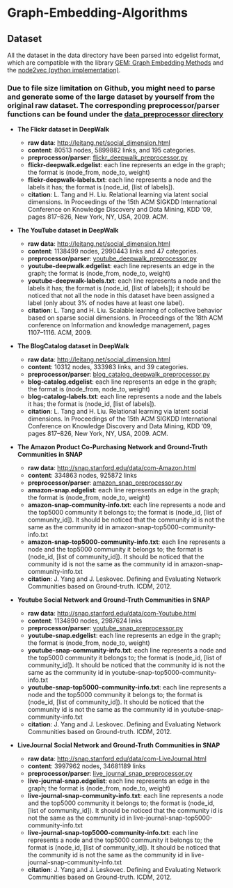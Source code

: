 # Graph-Embedding-Algorithms

## Dataset
All the dataset in the data directory have been parsed into edgelist format, which are compatible with the library [GEM: Graph Embedding Methods](https://github.com/palash1992/GEM) and the [node2vec (python implementation)](https://github.com/aditya-grover/node2vec).

### Due to file size limitation on Github, you might need to parse and generate some of the large dataset by yourself from the original raw dataset. The corresponding preprocessor/parser functions can be found under the [data_preprocessor directory](https://github.com/GuanSuns/Graph-Embedding-Algorithms/tree/master/data_preprocessor) 


- **The Flickr dataset in DeepWalk**
    - **raw data**: http://leitang.net/social_dimension.html
    - **content**: 80513 nodes, 5899882 links, and 195 categories.
    - **preprocessor/parser**: [flickr_deepwalk_preprocessor.py](https://github.com/GuanSuns/Graph-Embedding-Algorithms/blob/master/data_preprocessor/flickr_deepwalk_preprocessor.py)
    - **flickr-deepwalk.edgelist**: each line represents an edge in the graph; the format is (node_from, node_to, weight)
    - **flickr-deepwalk-labels.txt**: each line represents a node and the labels it has; the format is (node_id, [list of labels]).
    - **citation**: L. Tang and H. Liu. Relational learning via latent social dimensions. In Proceedings of the 15th ACM SIGKDD International Conference on Knowledge Discovery and Data Mining, KDD ’09, pages 817–826, New York, NY, USA, 2009. ACM.
    

- **The YouTube dataset in DeepWalk**
    - **raw data**: http://leitang.net/social_dimension.html
    - **content**: 1138499 nodes, 2990443 links and 47 categories.
    - **preprocessor/parser**: [youtube_deepwalk_preprocessor.py](https://github.com/GuanSuns/Graph-Embedding-Algorithms/blob/master/data_preprocessor/youtube_deepwalk_preprocessor.py)
    - **youtube-deepwalk.edgelist**: each line represents an edge in the graph; the format is (node_from, node_to, weight)
    - **youtube-deepwalk-labels.txt**: each line represents a node and the labels it has; the format is (node_id, [list of labels]); it should be noticed that not all the node in this dataset have been assigned a label (only about 3% of nodes have at least one label).
    - **citation**: L. Tang and H. Liu. Scalable learning of collective behavior based on sparse social dimensions. In Proceedings of the 18th ACM conference on Information and knowledge management, pages 1107–1116. ACM, 2009.


- **The BlogCatalog dataset in DeepWalk**
    - **raw data**: http://leitang.net/social_dimension.html
    - **content**: 10312 nodes, 333983 links, and 39 categories.
    - **preprocessor/parser**: [blog_catalog_deepwalk_preprocessor.py](https://github.com/GuanSuns/Graph-Embedding-Algorithms/blob/master/data_preprocessor/blog_catalog_deepwalk_preprocessor.py)
    - **blog-catalog.edgelist**: each line represents an edge in the graph; the format is (node_from, node_to, weight)
    - **blog-catalog-labels.txt**: each line represents a node and the labels it has; the format is (node_id, [list of labels]).
    - **citation**: L. Tang and H. Liu. Relational learning via latent social dimensions. In Proceedings of the 15th ACM SIGKDD International Conference on Knowledge Discovery and Data Mining, KDD ’09, pages 817–826, New York, NY, USA, 2009. ACM.

- **The Amazon Product Co-Purchasing Network and Ground-Truth Communities in SNAP**
    - **raw data**: http://snap.stanford.edu/data/com-Amazon.html
    - **content**: 334863 nodes, 925872 links
    - **preprocessor/parser**: [amazon_snap_preprocessor.py](https://github.com/GuanSuns/Graph-Embedding-Algorithms/blob/master/data_preprocessor/amazon_snap_preprocessor.py)
    - **amazon-snap.edgelist**: each line represents an edge in the graph; the format is (node_from, node_to, weight)
    - **amazon-snap-community-info.txt**: each line represents a node and the top5000 community it belongs to; the format is (node_id, [list of community_id]). It should be noticed that the community id is not the same as the community id in amazon-snap-top5000-community-info.txt
    - **amazon-snap-top5000-community-info.txt**: each line represents a node and the top5000 community it belongs to; the format is (node_id, [list of community_id]). It should be noticed that the community id is not the same as the community id in amazon-snap-community-info.txt
    - **citation**: J. Yang and J. Leskovec. Defining and Evaluating Network Communities based on Ground-truth. ICDM, 2012.
    
- **Youtube Social Network and Ground-Truth Communities in SNAP**
    - **raw data**: http://snap.stanford.edu/data/com-Youtube.html
    - **content**: 1134890 nodes, 2987624 links
    - **preprocessor/parser**: [youtube_snap_preprocessor.py](https://github.com/GuanSuns/Graph-Embedding-Algorithms/blob/master/data_preprocessor/youtube_snap_preprocessor.py)
    - **youtube-snap.edgelist**: each line represents an edge in the graph; the format is (node_from, node_to, weight)
    - **youtube-snap-community-info.txt**: each line represents a node and the top5000 community it belongs to; the format is (node_id, [list of community_id]). It should be noticed that the community id is not the same as the community id in youtube-snap-top5000-community-info.txt
    - **youtube-snap-top5000-community-info.txt**: each line represents a node and the top5000 community it belongs to; the format is (node_id, [list of community_id]). It should be noticed that the community id is not the same as the community id in youtube-snap-community-info.txt
    - **citation**: J. Yang and J. Leskovec. Defining and Evaluating Network Communities based on Ground-truth. ICDM, 2012.
    
- **LiveJournal Social Network and Ground-Truth Communities in SNAP**
    - **raw data**: http://snap.stanford.edu/data/com-LiveJournal.html
    - **content**: 3997962 nodes, 34681189 links
    - **preprocessor/parser**: [live_journal_snap_preprocessor.py](https://github.com/GuanSuns/Graph-Embedding-Algorithms/blob/master/data_preprocessor/live_journal_snap_preprocessor.py)
    - **live-journal-snap.edgelist**: each line represents an edge in the graph; the format is (node_from, node_to, weight)
    - **live-journal-snap-community-info.txt**: each line represents a node and the top5000 community it belongs to; the format is (node_id, [list of community_id]). It should be noticed that the community id is not the same as the community id in live-journal-snap-top5000-community-info.txt
    - **live-journal-snap-top5000-community-info.txt**: each line represents a node and the top5000 community it belongs to; the format is (node_id, [list of community_id]). It should be noticed that the community id is not the same as the community id in live-journal-snap-community-info.txt
    - **citation**: J. Yang and J. Leskovec. Defining and Evaluating Network Communities based on Ground-truth. ICDM, 2012.

